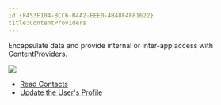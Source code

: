 ```yaml
---
id:{F453F104-BCC6-B4A2-EEE0-4BA8F4F81622}  
title:ContentProviders  
---
```


Encapsulate data and provide internal or inter-app access with
ContentProviders.

 [ ![](Images/contentproviders.png)](Images/contentproviders.png)

-   [Read Contacts](/recipes/android/data/contentproviders/read_contacts) 
-   [Update the User's Profile](/recipes/android/data/contentproviders/update_the_users_profile)